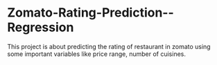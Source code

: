 # Zomato-Rating-Prediction--Regression
This project is about predicting the rating of restaurant in zomato using some important variables like price range, number of cuisines.  
